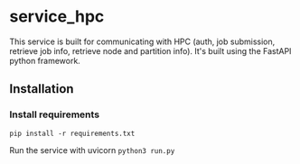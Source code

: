 # service_hpc

This service is built for communicating with HPC (auth, job submission, retrieve job info, retrieve node and partition info). It's built using the FastAPI python framework.


## Installation

### Install requirements

`pip install -r requirements.txt`

Run the service with uvicorn
`python3 run.py`











